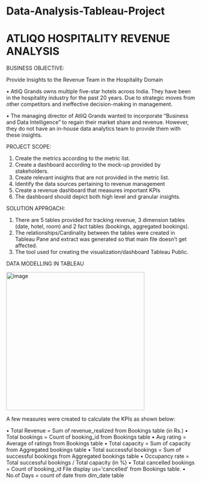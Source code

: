 # Data-Analysis-Tableau-Project
# ATLIQO  HOSPITALITY REVENUE ANALYSIS

BUSINESS OBJECTIVE:

Provide Insights to the Revenue Team in the Hospitality Domain

•	AtliQ Grands owns multiple five-star hotels across India. They have been in the hospitality industry for the past 20 years. Due to strategic moves from other competitors and ineffective decision-making in management. 

•	The managing director of AtliQ Grands wanted to incorporate “Business and Data Intelligence” to regain their market share and revenue. However, they do not have an in-house data analytics team to provide them with these insights.

PROJECT SCOPE:

1.	Create the metrics according to the metric list.
2.	Create a dashboard according to the mock-up provided by stakeholders.
3.	Create relevant insights that are not provided in the metric list.
4.	Identify the data sources pertaining to revenue management
5.	Create a revenue dashboard that measures important KPIs
6.	The dashboard should depict both high level and granular insights.

SOLUTION APPROACH:

1.	There are 5 tables provided for tracking revenue, 3 dimension tables (date, hotel, room) and 2 fact tables (bookings, aggregated bookings).
2.	The relationships/Cardinality between the tables were created in Tableau Pane and extract was generated  so that main file doesn’t get affected.
3.	The tool used for creating the visualization/dashboard Tableau Public.

DATA MODELLING IN TABLEAU

 <img width="368" alt="image" src="https://github.com/user-attachments/assets/9e5f93db-f3f1-42ca-86f8-838ef74db36f" />


A few measures were created to calculate the KPIs as shown below:

•	Total Revenue = Sum of revenue_realized from Bookings table (in Rs.)
•	Total bookings = Count of booking_id from Bookings table
•	Avg rating = Average of ratings from Bookings table
•	Total capacity = Sum of capacity from Aggregated bookings table
•	Total successful bookings = Sum of successful bookings from Aggregated bookings table
•	Occupancy rate = Total successful bookings / Total capacity (in %)
•	Total cancelled bookings = Count of booking_id File display us='cancelled' from Bookings table.
•	No.of Days = count of date from dim_date table
 


